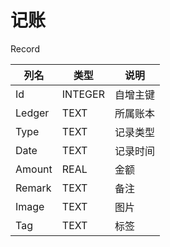 # 记账

Record

| 列名   | 类型    | 说明     |
| ------ | ------- | -------- |
| Id     | INTEGER | 自增主键 |
| Ledger | TEXT    | 所属账本 |
| Type   | TEXT    | 记录类型 |
| Date   | TEXT    | 记录时间 |
| Amount | REAL    | 金额     |
| Remark | TEXT    | 备注     |
| Image  | TEXT    | 图片     |
| Tag    | TEXT    | 标签     |

